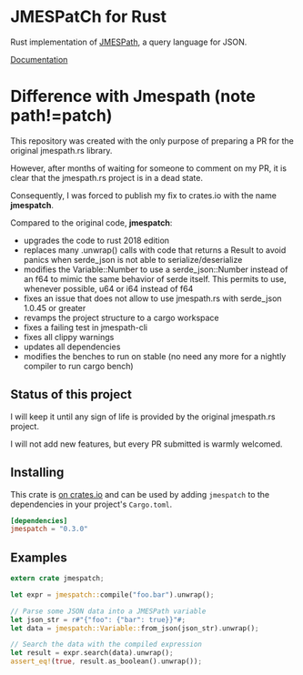 # JMESPatCh for Rust

Rust implementation of [JMESPath](http://jmespath.org), a query language for JSON.

[Documentation](https://docs.rs/jmespatch/)

# Difference with Jmespath (note path!=patch)
This repository was created with the only purpose of preparing a PR for the original jmespath.rs library.

However, after months of waiting for someone to comment on my PR, it is clear that the jmespath.rs project is in a dead state.

Consequently, I was forced to publish my fix to crates.io with the name **jmespatch**.

Compared to the original code, **jmespatch**:
- upgrades the code to rust 2018 edition
- replaces many .unwrap() calls with code that returns a Result to avoid panics when serde_json is not able to serialize/deserialize
- modifies the Variable::Number to use a serde_json::Number instead of an f64 to mimic the same behavior of serde itself. This permits to use, whenever possible, u64 or i64 instead of f64
- fixes an issue that does not allow to use jmespath.rs with serde_json 1.0.45 or greater
- revamps the project structure to a cargo workspace
- fixes a failing test in jmespath-cli
- fixes all clippy warnings
- updates all dependencies
- modifies the benches to run on stable (no need any more for a nightly compiler to run cargo bench)

## Status of this project
I will keep it until any sign of life is provided by the original jmespath.rs project.

I will not add new features, but every PR submitted is warmly welcomed.


## Installing

This crate is [on crates.io](https://crates.io/crates/jmespatch) and can be used
by adding `jmespatch` to the dependencies in your project's `Cargo.toml`.

```toml
[dependencies]
jmespatch = "0.3.0"
```

## Examples

```rust
extern crate jmespatch;

let expr = jmespatch::compile("foo.bar").unwrap();

// Parse some JSON data into a JMESPath variable
let json_str = r#"{"foo": {"bar": true}}"#;
let data = jmespatch::Variable::from_json(json_str).unwrap();

// Search the data with the compiled expression
let result = expr.search(data).unwrap();
assert_eq!(true, result.as_boolean().unwrap());
```
